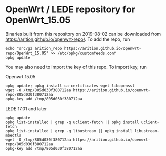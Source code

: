 OpenWrt / LEDE repository for OpenWrt_15.05
========
Binaries built from this repository on 2019-08-02 can be downloaded from https://arition.github.io/openwrt-repo/.
To add the repo, run
```
echo "src/gz arition_repo https://arition.github.io/openwrt-repo/OpenWrt_15.05" >> /etc/opkg/customfeeds.conf
opkg update 
```
You may also need to import the key of this repo. 
To import key, run

Openwrt 15.05 
```
opkg update; opkg install ca-certificates wget libopenssl
wget -O /tmp/805d030f380712aa https://arition.github.io/openwrt-repo/805d030f380712aa
opkg-key add /tmp/805d030f380712aa
```
LEDE 17.01 and later 
```
opkg update
opkg list-installed | grep -q uclient-fetch || opkg install uclient-fetch
opkg list-installed | grep -q libustream || opkg install libustream-mbedtls
wget -O /tmp/805d030f380712aa https://arition.github.io/openwrt-repo/805d030f380712aa
opkg-key add /tmp/805d030f380712aa
```

